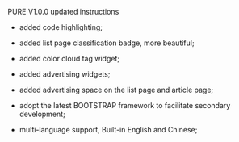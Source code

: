 PURE V1.0.0 updated instructions

- added code highlighting;

- added list page classification badge, more beautiful;

- added color cloud tag widget;

- added advertising widgets;

- added advertising space on the list page and article page;

- adopt the latest BOOTSTRAP framework to facilitate secondary development;

- multi-language support, Built-in English and Chinese;